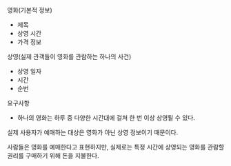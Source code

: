 영화(기본적 정보)
- 제목
- 상영 시간
- 가격 정보

상영(실제 관객들이 영화를 관람하는 하나의 사건)
- 상영 일자
- 시간
- 순번

요구사항
- 하나의 영화는 하루 중 다양한 시간대에 걸쳐 한 번 이상 상영될 수 있다.

실제 사용자가 예매하는 대상은 영화가 아닌 상영 정보이기 때문이다.

사람들은 영화를 예매한다고 표현하지만, 실제로는 특정 시간에 상영되는 영화를 관람할 권리를 구매하기
위해 돈을 지불한다.